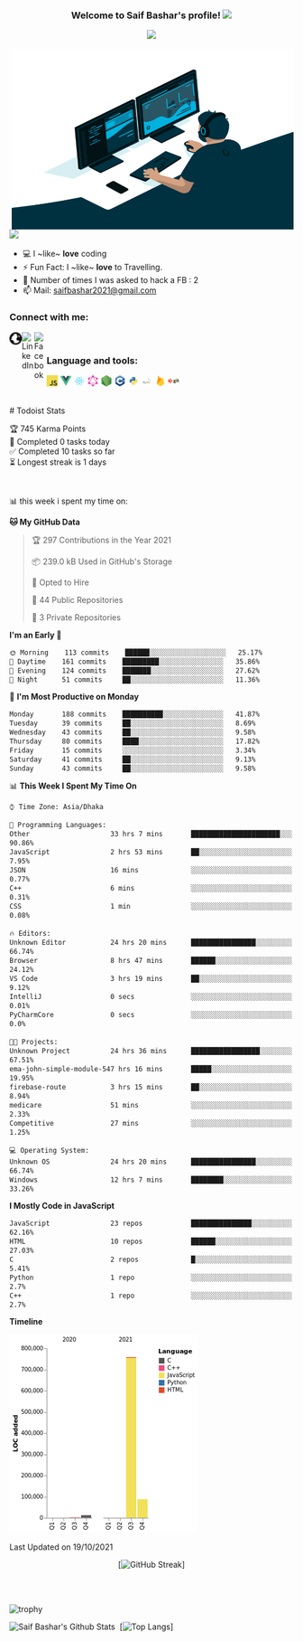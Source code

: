 <h3 align="center">
  Welcome to Saif Bashar's profile!
  <img src="https://media.giphy.com/media/hvRJCLFzcasrR4ia7z/giphy.gif" width="28">
</h3>
<p align="center">
  <a href="https://github.com/saifbashar"><img src="https://readme-typing-svg.herokuapp.com/?lines=Full-stack%20web%20and%20app%20developer;Self-taught%20UI%2FUX%20Designer;2%2B%20years%20of%20coding%20experience;Always%20learning%20new%20things&center=true&width=380&height=45"></a>
</p>


<img align="right" alt="GIF" src="https://raw.githubusercontent.com/saifbashar/saifbashar/main/code.gif" width="500" height="320" />

  
![](https://komarev.com/ghpvc/?username=saifbashar&color=green&style=flat-square&label=PROFILE+VIEWS)



  
  

- 💻 I ~like~ **love** coding
- ⚡ Fun Fact: I ~like~ **love** to Travelling.
- 🏅 Number of times I was asked to hack a FB : 2
- 📫 Mail: saifbashar2021@gmail.com

 
<!-- - Usesless Stats:
 👯 I have successfully worked on production level projects regarding android, web and backend.
currently perfecting my skills with ReactJS and Android MVVM Architecture.


-->
 ### Connect with me:

[<img align="left" alt="" width="22px" src="https://raw.githubusercontent.com/iconic/open-iconic/master/svg/globe.svg" />][website]
[<img align="left" alt="LinkedIn" width="22px" src="https://cdn.jsdelivr.net/npm/simple-icons@v3/icons/linkedin.svg" />][linkedin]
[<img align="left" alt="Facebook" width="22px" src="https://cdn.jsdelivr.net/npm/simple-icons@v3/icons/facebook.svg" />][facebook]


<br /> 


 ### Language and tools:

<code><img height="20" src="https://raw.githubusercontent.com/github/explore/80688e429a7d4ef2fca1e82350fe8e3517d3494d/topics/javascript/javascript.png"></code>
<code><img height="20" src="https://raw.githubusercontent.com/github/explore/80688e429a7d4ef2fca1e82350fe8e3517d3494d/topics/vue/vue.png"></code>
<code><img height="20" src="https://raw.githubusercontent.com/github/explore/80688e429a7d4ef2fca1e82350fe8e3517d3494d/topics/react/react.png"></code>
<code><img height="20" src="https://raw.githubusercontent.com/github/explore/5c058a388828bb5fde0bcafd4bc867b5bb3f26f3/topics/graphql/graphql.png"></code>
<code><img height="20" src="https://raw.githubusercontent.com/github/explore/80688e429a7d4ef2fca1e82350fe8e3517d3494d/topics/nodejs/nodejs.png"></code>
<code><img height="20" src="https://raw.githubusercontent.com/github/explore/80688e429a7d4ef2fca1e82350fe8e3517d3494d/topics/cpp/cpp.png"></code>
<code><img height="20" src="https://raw.githubusercontent.com/github/explore/80688e429a7d4ef2fca1e82350fe8e3517d3494d/topics/python/python.png"></code>
<code><img height="20" src="https://raw.githubusercontent.com/github/explore/80688e429a7d4ef2fca1e82350fe8e3517d3494d/topics/mysql/mysql.png"></code>
<code><img height="20" src="https://raw.githubusercontent.com/github/explore/80688e429a7d4ef2fca1e82350fe8e3517d3494d/topics/firebase/firebase.png"></code>
<code><img height="20" src="https://raw.githubusercontent.com/github/explore/80688e429a7d4ef2fca1e82350fe8e3517d3494d/topics/git/git.png"></code>

  
  


<br />
# Todoist Stats

<!-- TODO-IST:START -->
🏆  745 Karma Points           
🌸  Completed 0 tasks today           
✅  Completed 10 tasks so far           
⏳  Longest streak is 1 days
<!-- TODO-IST:END -->
<br />

📊 this week i spent my time on:
<br />

<!--START_SECTION:waka-->
**🐱 My GitHub Data** 

> 🏆 297 Contributions in the Year 2021
 > 
> 📦 239.0 kB Used in GitHub's Storage 
 > 
> 💼 Opted to Hire
 > 
> 📜 44 Public Repositories 
 > 
> 🔑 3 Private Repositories  
 > 
**I'm an Early 🐤** 

```text
🌞 Morning    113 commits    ██████░░░░░░░░░░░░░░░░░░░   25.17% 
🌆 Daytime    161 commits    █████████░░░░░░░░░░░░░░░░   35.86% 
🌃 Evening    124 commits    ███████░░░░░░░░░░░░░░░░░░   27.62% 
🌙 Night      51 commits     ██░░░░░░░░░░░░░░░░░░░░░░░   11.36%

```
📅 **I'm Most Productive on Monday** 

```text
Monday       188 commits    ██████████░░░░░░░░░░░░░░░   41.87% 
Tuesday      39 commits     ██░░░░░░░░░░░░░░░░░░░░░░░   8.69% 
Wednesday    43 commits     ██░░░░░░░░░░░░░░░░░░░░░░░   9.58% 
Thursday     80 commits     ████░░░░░░░░░░░░░░░░░░░░░   17.82% 
Friday       15 commits     ░░░░░░░░░░░░░░░░░░░░░░░░░   3.34% 
Saturday     41 commits     ██░░░░░░░░░░░░░░░░░░░░░░░   9.13% 
Sunday       43 commits     ██░░░░░░░░░░░░░░░░░░░░░░░   9.58%

```


📊 **This Week I Spent My Time On** 

```text
⌚︎ Time Zone: Asia/Dhaka

💬 Programming Languages: 
Other                    33 hrs 7 mins       ██████████████████████░░░   90.86% 
JavaScript               2 hrs 53 mins       ██░░░░░░░░░░░░░░░░░░░░░░░   7.95% 
JSON                     16 mins             ░░░░░░░░░░░░░░░░░░░░░░░░░   0.77% 
C++                      6 mins              ░░░░░░░░░░░░░░░░░░░░░░░░░   0.31% 
CSS                      1 min               ░░░░░░░░░░░░░░░░░░░░░░░░░   0.08%

🔥 Editors: 
Unknown Editor           24 hrs 20 mins      ████████████████░░░░░░░░░   66.74% 
Browser                  8 hrs 47 mins       ██████░░░░░░░░░░░░░░░░░░░   24.12% 
VS Code                  3 hrs 19 mins       ██░░░░░░░░░░░░░░░░░░░░░░░   9.12% 
IntelliJ                 0 secs              ░░░░░░░░░░░░░░░░░░░░░░░░░   0.01% 
PyCharmCore              0 secs              ░░░░░░░░░░░░░░░░░░░░░░░░░   0.0%

🐱‍💻 Projects: 
Unknown Project          24 hrs 36 mins      █████████████████░░░░░░░░   67.51% 
ema-john-simple-module-547 hrs 16 mins       █████░░░░░░░░░░░░░░░░░░░░   19.95% 
firebase-route           3 hrs 15 mins       ██░░░░░░░░░░░░░░░░░░░░░░░   8.94% 
medicare                 51 mins             ░░░░░░░░░░░░░░░░░░░░░░░░░   2.33% 
Competitive              27 mins             ░░░░░░░░░░░░░░░░░░░░░░░░░   1.25%

💻 Operating System: 
Unknown OS               24 hrs 20 mins      ████████████████░░░░░░░░░   66.74% 
Windows                  12 hrs 7 mins       ████████░░░░░░░░░░░░░░░░░   33.26%

```

**I Mostly Code in JavaScript** 

```text
JavaScript               23 repos            ███████████████░░░░░░░░░░   62.16% 
HTML                     10 repos            ██████░░░░░░░░░░░░░░░░░░░   27.03% 
C                        2 repos             █░░░░░░░░░░░░░░░░░░░░░░░░   5.41% 
Python                   1 repo              ░░░░░░░░░░░░░░░░░░░░░░░░░   2.7% 
C++                      1 repo              ░░░░░░░░░░░░░░░░░░░░░░░░░   2.7%

```


**Timeline**

![Chart not found](https://raw.githubusercontent.com/saifbashar/saifbashar/main/charts/bar_graph.png) 


 Last Updated on 19/10/2021
<!--END_SECTION:waka-->

<div align="center">
  

[![GitHub Streak](https://github-readme-streak-stats.herokuapp.com?user=saifbashar&theme=synthwave)]
  </div>
  
<br /><br />



  ![trophy](https://github-profile-trophy.vercel.app/?username=saifbashar&theme=juicyfresh&no-frame=true&row=1&&margin-w=20&no-bg=true)

  
<img align="left" alt="Saif Bashar's Github Stats" src="https://github-readme-stats.vercel.app/api?username=saifbashar&show_icons=true" />    &nbsp;
[![Top Langs](https://github-readme-stats.vercel.app/api/top-langs?username=saifbashar&count_private=true&show_icons=true)]
  </div>

  



[website]: https://saifbashar.wordpress.com/
[facebook]: https://www.facebook.com/yepitssaif/
[linkedin]:https://www.linkedin.com/in/saifbashar/
<br/>
<br/>


